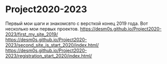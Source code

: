 # Project2020-2023

Первый мои шаги и знакомсвто с версткой конец 2019 года.
Вот несколько мои первых проектов.
https://desm0s.github.io/Project2020-2023/first_my_site_2019/ <br>
https://desm0s.github.io/Project2020-2023/second_site_is_start_2020/index.html/ <br>
https://desm0s.github.io/Project2020-2023/registration_start_2020/index.html/ <br>
